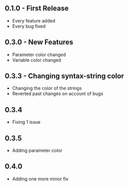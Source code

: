 ## 0.1.0 - First Release
* Every feature added
* Every bug fixed

## 0.3.0 - New Features
* Parameter color changed
* Variable color changed

## 0.3.3 - Changing syntax-string color
* Changing the color of the strings
* Reverted past changes on account of bugs

## 0.3.4
* Fixing 1 issue

## 0.3.5
* Adding parameter color

## 0.4.0
* Adding one more minor fix
